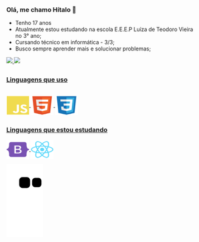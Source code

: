 ### Olá, me chamo Hítalo 👋

- Tenho 17 anos
- Atualmente estou estudando na escola E.E.E.P Luíza de Teodoro Vieira no 3° ano;
- Cursando técnico em informática - 3/3;
- Busco sempre aprender mais e solucionar problemas;

<div align="left">
  <a href="https://github.com/hitalo-lima">
  <img height="180em" src="https://github-readme-stats.vercel.app/api?username=hitalo-lima&show_icons=true&theme=nightowl&include_all_commits=true&count_private=true"/>
  <img height="180em" src="https://github-readme-stats.vercel.app/api/top-langs/?username=hitalo-lima&layout=compact&langs_count=7&theme=nightowl"/>
</div>
  
  ## 
  ### Linguagens que uso
  <div style="display: inline_block"><br>
  <img align="center" alt="Logo Js" height="50" width="60" src="https://raw.githubusercontent.com/devicons/devicon/master/icons/javascript/javascript-plain.svg">
  <img align="center" alt="Logo HTML" height="50" width="60" src="https://raw.githubusercontent.com/devicons/devicon/master/icons/html5/html5-original.svg">
  <img align="center" alt="Logo CSS" height="50" width="60" src="https://raw.githubusercontent.com/devicons/devicon/master/icons/css3/css3-original.svg">
    
  ##
  ### Linguagens que estou estudando
  <img align="center" alt="Logo Bootstrap" height="50" width="60" src="https://raw.githubusercontent.com/devicons/devicon/master/icons/bootstrap/bootstrap-plain.svg">
  <img align="center" alt="Logo React" height="50" width="60" src="https://raw.githubusercontent.com/devicons/devicon/master/icons/react/react-original.svg">
</div>
  
![Snake animation](https://github.com/hitalo-lima/hitalo-lima/blob/output/github-contribution-grid-snake.svg)
